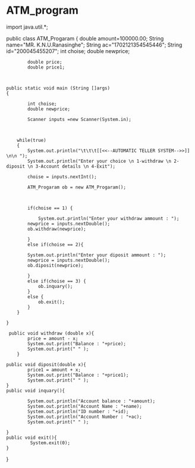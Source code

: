 # ATM_program
import java.util.*;


public class ATM_Progaram
{
			double amount=100000.00;
			String name="MR. K.N.U.Ranasinghe";
			String ac="1702121354545446";
			String id="200045455207";
			int choise;
			double newprice;
			
			double price;
			double price1;
			
			
	
	public static void main (String []args)
	{
			
			int choise;
			double newprice;
			
			Scanner inputs =new Scanner(System.in);
			

			
		while(true)
		{
			System.out.println("\t\t\t[[<<--AUTOMATIC TELLER SYSTEM-->>]] \n\n ");
			System.out.println("Enter your choice \n 1-withdraw \n 2-diposit \n 3-Account details \n 4-Exit");
			
			choise = inputs.nextInt();
			
			ATM_Progaram ob = new ATM_Progaram();
			
		
			
			if(choise == 1) {
				
				System.out.println("Enter your withdraw ammount : ");
			newprice = inputs.nextDouble();
			ob.withdraw(newprice);
				
			}
			else if(choise == 2){
			
			System.out.println("Enter your diposit ammount : ");
			newprice = inputs.nextDouble();
			ob.diposit(newprice);
				
			}
			else if(choise == 3) {
				ob.inquary();
			}
			else {
				ob.exit();
			}
		}
			
	}
	
	 public void withdraw (double x){
			price = amount - x;
			System.out.print("Balance : "+price);
			System.out.print(" " );
		}
		
	public void diposit(double x){
			price1 = amount + x;
			System.out.print("Balance : "+price1);
			System.out.print(" " );
	}
	public void inquary(){
			
			System.out.println("Account balance : "+amount);
			System.out.println("Account Name : "+name);
			System.out.println("ID number : "+id);
			System.out.println("Account Number : "+ac);
			System.out.print(" " );
			
	}
	public void exit(){
			 System.exit(0);  
	}
	
	
}
